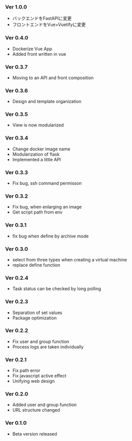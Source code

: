 ### Ver 1.0.0
- バックエンドをFastAPIに変更
- フロントエンドをVue+Vuetifyに変更

### Ver 0.4.0
- Dockerize Vue App
- Added front written in vue

### Ver 0.3.7
- Moving to an API and front composition

### Ver 0.3.6
- Design and template organization

### Ver 0.3.5
- View is now modularized

### Ver 0.3.4
- Change docker image name
- Modularization of flask
- Implemented a little API

### Ver 0.3.3
- Fix bug, ssh command permisson

### Ver 0.3.2
- Fix bug, when enlarging an image
- Get script path from env

### Ver 0.3.1
- fix bug when define by archive mode

### Ver 0.3.0
- select from three types when creating a virtual machine
- replace define function

### Ver 0.2.4
- Task status can be checked by long polling

### Ver 0.2.3
- Separation of set values
- Package optimization

### Ver 0.2.2
- Fix user and group function
- Process logs are taken individually

### Ver 0.2.1
- Fix path error
- Fix javascript active effect
- Unifying web design

### Ver 0.2.0
- Added user and group function
- URL structure changed

### Ver 0.1.0
- Beta version released